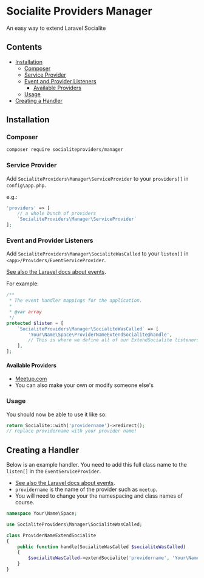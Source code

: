 # Socialite Providers Manager
An easy way to extend Laravel Socialite 

<!-- START doctoc generated TOC please keep comment here to allow auto update -->
<!-- DON'T EDIT THIS SECTION, INSTEAD RE-RUN doctoc TO UPDATE -->
## Contents

- [Installation](#installation)
  - [Composer](#composer)
  - [Service Provider](#service-provider)
  - [Event and Provider Listeners](#event-and-provider-listeners)
    - [Available Providers](#available-providers)
  - [Usage](#usage)
- [Creating a Handler](#creating-a-handler)

<!-- END doctoc generated TOC please keep comment here to allow auto update -->


## Installation

### Composer

```bash
composer require socialiteproviders/manager
```

### Service Provider

Add `SocialiteProviders\Manager\ServiceProvider` to your `providers[]` in `config\app.php`.

e.g.: 

```php
'providers' => [
    // a whole bunch of providers
    `SocialiteProviders\Manager\ServiceProvider`
];
```

### Event and Provider Listeners

Add `SocialiteProviders\Manager\SocialiteWasCalled` to your `listen[]` in `<app>/Providers/EventServiceProvider`.

[See also the Laravel docs about events](http://laravel.com/docs/5.0/events).

For example:
 
```php
/**
 * The event handler mappings for the application.
 *
 * @var array
 */
protected $listen = [
    `SocialiteProviders\Manager\SocialiteWasCalled` => [
        'Your\Name\Space\ProviderNameExtendSocialite@handle', 
        // This is where we define all of our ExtendSocialite listeners (i.e. new providers)
    ],
];
```

#### Available Providers

* [Meetup.com](https://github.com/SocialiteProviders/Meetup)
* You can also make your own or modify someone else's

### Usage

You should now be able to use it like so:

```php
return Socialite::with('providername')->redirect(); 
// replace providername with your provider name!
```


## Creating a Handler

Below is an example handler.  You need to add this full class name to the `listen[]` in the `EventServiceProvider`.

* [See also the Laravel docs about events](http://laravel.com/docs/5.0/events).
* `providername` is the name of the provider such as `meetup`.
* You will need to change your the namespacing and class names of course.  


```php
namespace Your\Name\Space;

use SocialiteProviders\Manager\SocialiteWasCalled;

class ProviderNameExtendSocialite
{
    public function handle(SocialiteWasCalled $socialiteWasCalled)
    {
        $socialiteWasCalled->extendSocialite('providername', 'Your\Name\Space\ProviderName');
    }
}
```

